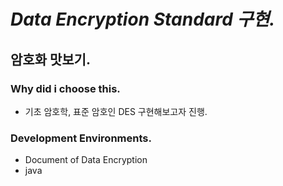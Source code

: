 # *Data Encryption Standard 구현.*
## 암호화 맛보기.

### Why did i choose this.
- 기초 암호학, 표준 암호인 DES 구현해보고자 진행.
### Development Environments.
- Document of Data Encryption 
- java

